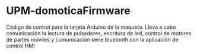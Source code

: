 # UPM-domoticaFirmware
Código de control para la tarjeta Arduino de la maqueta.  Lleva a cabo comunicación la lectura de pulsadores, escritura de led, control de motores de partes móviles y comunicación serie bluetooth con la aplicación de control HMI
